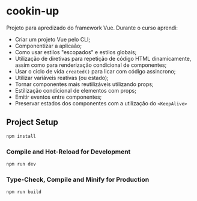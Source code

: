 # cookin-up

Projeto para apredizado do framework Vue.
Durante o curso aprendi:
- Criar um projeto Vue pelo CLI;
- Componentizar a aplicaão;
- Como usar estilos "escopados" e estilos globais;
- Utilização de diretivas para repetição de código HTML dinamicamente, assim como para renderização condicional de componentes;
- Usar o ciclo de vida ```created()``` para licar com código assincrono;
- Utilizar variáveis reativas (ou estado);
- Tornar componentes mais reutilizáveis utilizando props;
- Estilização condicional de elementos com props;
- Emitir eventos entre componentes;
- Preservar estados dos componentes com a utilização do ```<KeepAlive>```


## Project Setup

```sh
npm install
```

### Compile and Hot-Reload for Development

```sh
npm run dev
```

### Type-Check, Compile and Minify for Production

```sh
npm run build
```
